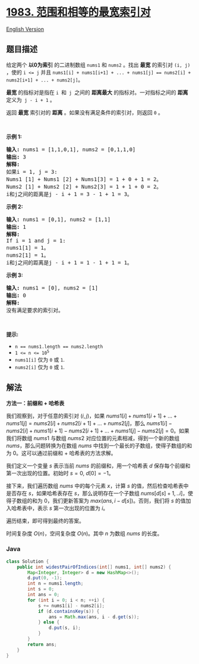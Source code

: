 # [1983. 范围和相等的最宽索引对](https://leetcode.cn/problems/widest-pair-of-indices-with-equal-range-sum)

[English Version](/solution/1900-1999/1983.Widest%20Pair%20of%20Indices%20With%20Equal%20Range%20Sum/README_EN.md)

## 题目描述

<!-- 这里写题目描述 -->

<p>给定两个 <strong>以0为索引</strong> 的二进制数组 <code>nums1</code> 和 <code>nums2</code> 。找出 <strong>最宽</strong> 的索引对 <code>(i, j)</code> ，使的&nbsp;<code>i &lt;= j</code>&nbsp;并且&nbsp;<code>nums1[i] + nums1[i+1] + ... + nums1[j] == nums2[i] + nums2[i+1] + ... + nums2[j]</code>。</p>

<p><strong>最宽</strong> 的指标对是指在 <code>i </code>和<code> j </code>之间的 <strong>距离最大</strong> 的指标对。一对指标之间的 <strong>距离</strong> 定义为<code> j - i + 1</code> 。</p>

<p>返回 <strong>最宽</strong> 索引对的 <strong>距离</strong> 。如果没有满足条件的索引对，则返回 <code>0</code> 。</p>

<p>&nbsp;</p>

<p><strong>示例 1:</strong></p>

<pre>
<strong>输入:</strong> nums1 = [1,1,0,1], nums2 = [0,1,1,0]
<strong>输出:</strong> 3
<strong>解释:</strong>
如果i = 1, j = 3:
Nums1 [1] + Nums1 [2] + Nums1[3] = 1 + 0 + 1 = 2。
Nums2 [1] + Nums2 [2] + Nums2[3] = 1 + 1 + 0 = 2。
i和j之间的距离是j - i + 1 = 3 - 1 + 1 = 3。
</pre>

<p><strong>示例 2:</strong></p>

<pre>
<strong>输入:</strong> nums1 = [0,1], nums2 = [1,1]
<strong>输出:</strong> 1
<strong>解释:
</strong>If i = 1 and j = 1:
nums1[1] = 1。
nums2[1] = 1。
i和j之间的距离是j - i + 1 = 1 - 1 + 1 = 1。
</pre>

<p><strong>示例 3:</strong></p>

<pre>
<strong>输入:</strong> nums1 = [0], nums2 = [1]
<strong>输出:</strong> 0
<strong>解释:
</strong>没有满足要求的索引对。
</pre>

<p>&nbsp;</p>

<p><strong>提示:</strong></p>

<ul>
	<li><code>n == nums1.length == nums2.length</code></li>
	<li><code>1 &lt;= n &lt;= 10<sup>5</sup></code></li>
	<li><code>nums1[i]</code>&nbsp;仅为&nbsp;<code>0</code>&nbsp;或&nbsp;<code>1</code>.</li>
	<li><code>nums2[i]</code>&nbsp;仅为&nbsp;<code>0</code>&nbsp;或&nbsp;<code>1</code>.</li>
</ul>

## 解法

**方法一：前缀和 + 哈希表**

我们观察到，对于任意的索引对 $(i, j)$，如果 $nums1[i] + nums1[i+1] + ... + nums1[j] = nums2[i] + nums2[i+1] + ... + nums2[j]$，那么 $nums1[i] - nums2[i] + nums1[i+1] - nums2[i+1] + ... + nums1[j] - nums2[j] = 0$。如果我们将数组 $nums1$ 与数组 $nums2$ 对应位置的元素相减，得到一个新的数组 $nums$，那么问题转换为在数组 $nums$ 中找到一个最长的子数组，使得子数组的和为 $0$。这可以通过前缀和 + 哈希表的方法求解。

我们定义一个变量 $s$ 表示当前 $nums$ 的前缀和，用一个哈希表 $d$ 保存每个前缀和第一次出现的位置。初始时 $s = 0$, $d[0] = -1$。

接下来，我们遍历数组 $nums$ 中的每个元素 $x$，计算 $s$ 的值，然后检查哈希表中是否存在 $s$，如果哈希表存在 $s$，那么说明存在一个子数组 $nums[d[s]+1,..i]$，使得子数组的和为 $0$，我们更新答案为 $max(ans, i - d[s])$。否则，我们将 $s$ 的值加入哈希表中，表示 $s$ 第一次出现的位置为 $i$。

遍历结束，即可得到最终的答案。

时间复杂度 $O(n)$，空间复杂度 $O(n)$。其中 $n$ 为数组 $nums$ 的长度。

### **Java**

```java
class Solution {
    public int widestPairOfIndices(int[] nums1, int[] nums2) {
        Map<Integer, Integer> d = new HashMap<>();
        d.put(0, -1);
        int n = nums1.length;
        int s = 0;
        int ans = 0;
        for (int i = 0; i < n; ++i) {
            s += nums1[i] - nums2[i];
            if (d.containsKey(s)) {
                ans = Math.max(ans, i - d.get(s));
            } else {
                d.put(s, i);
            }
        }
        return ans;
    }
}
```
